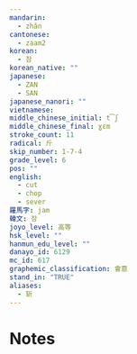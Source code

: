 ```yaml
---
mandarin:
  - zhǎn
cantonese:
  - zaam2
korean:
  - 참
korean_native: ""
japanese:
  - ZAN
  - SAN
japanese_nanori: ""
vietnamese:
middle_chinese_initial: t͡ʃ
middle_chinese_final: ɣɛm
stroke_count: 11
radical: 斤
skip_number: 1-7-4
grade_level: 6
pos: ""
english:
  - cut
  - chop
  - sever
羅馬字: jam
韓文: 잠
joyo_level: 高等
hsk_level: ""
hanmun_edu_level: ""
danayo_id: 6129
mc_id: 617
graphemic_classification: 會意
stand_in: "TRUE"
aliases:
  - 斩
---
```


# Notes
